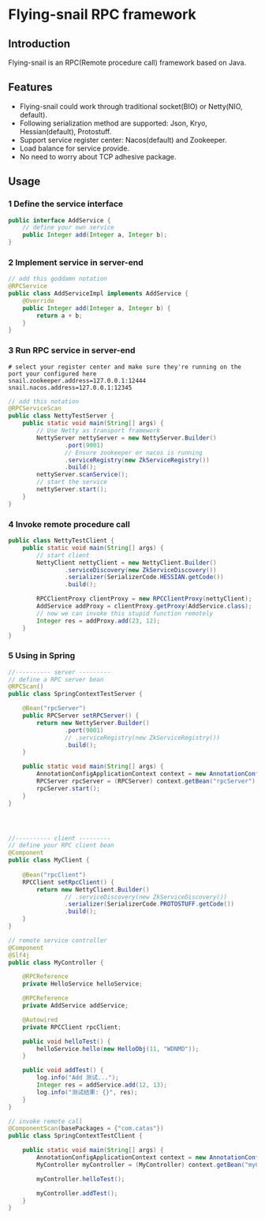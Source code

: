 # Flying-snail RPC framework

## Introduction
Flying-snail is an RPC(Remote procedure call) framework based on Java. 

## Features
- Flying-snail could work through traditional socket(BIO) or Netty(NIO, default).
- Following serialization method are supported: Json, Kryo, Hessian(default), Protostuff.
- Support service register center: Nacos(default) and Zookeeper.
- Load balance for service provide.
- No need to worry about TCP adhesive package.

## Usage

### 1 Define the service interface
```java
public interface AddService {
    // define your own service
    public Integer add(Integer a, Integer b);
}
```

### 2 Implement service in server-end
```java
// add this goddamn notation
@RPCService
public class AddServiceImpl implements AddService {
    @Override
    public Integer add(Integer a, Integer b) {
        return a + b;
    }
}
```

### 3 Run RPC service in server-end
```properties
# select your register center and make sure they're running on the port your configured here
snail.zookeeper.address=127.0.0.1:12444
snail.nacos.address=127.0.0.1:12345
```
```java
// add this notation
@RPCServiceScan
public class NettyTestServer {
    public static void main(String[] args) {
        // Use Netty as transport framework
        NettyServer nettyServer = new NettyServer.Builder()
                .port(9001)
                // Ensure zookeeper or nacos is running
                .serviceRegistry(new ZkServiceRegistry())
                .build();
        nettyServer.scanService();
        // start the service
        nettyServer.start();
    }
}
```

### 4 Invoke remote procedure call
```java
public class NettyTestClient {
    public static void main(String[] args) {
        // start client
        NettyClient nettyClient = new NettyClient.Builder()
                .serviceDiscovery(new ZkServiceDiscovery())
                .serializer(SerializerCode.HESSIAN.getCode())
                .build();

        RPCClientProxy clientProxy = new RPCClientProxy(nettyClient);
        AddService addProxy = clientProxy.getProxy(AddService.class);
        // now we can invoke this stupid function remotely
        Integer res = addProxy.add(23, 12);
    }
}
```

### 5 Using in Spring 
```java
//---------- server ---------
// define a RPC server bean
@RPCScan()
public class SpringContextTestServer {

    @Bean("rpcServer")
    public RPCServer setRPCServer() {
        return new NettyServer.Builder()
                .port(9001)
                // .serviceRegistry(new ZkServiceRegistry())
                .build();
    }

    public static void main(String[] args) {
        AnnotationConfigApplicationContext context = new AnnotationConfigApplicationContext(SpringContextTestServer.class);
        RPCServer rpcServer = (RPCServer) context.getBean("rpcServer");
        rpcServer.start();
    }
}




//---------- client ---------
// define your RPC client bean
@Component
public class MyClient {
    
    @Bean("rpcClient")
    RPCClient setRpcClient() {
        return new NettyClient.Builder()
                // .serviceDiscovery(new ZkServiceDiscovery())
                .serializer(SerializerCode.PROTOSTUFF.getCode())
                .build();
    }
}

// remote service controller
@Component
@Slf4j
public class MyController {

    @RPCReference
    private HelloService helloService;

    @RPCReference
    private AddService addService;

    @Autowired
    private RPCClient rpcClient;

    public void helloTest() {
        helloService.hello(new HelloObj(11, "WDNMD"));
    }

    public void addTest() {
        log.info("Add 测试...");
        Integer res = addService.add(12, 13);
        log.info("测试结果: {}", res);
    }
}

// invoke remote call
@ComponentScan(basePackages = {"com.catas"})
public class SpringContextTestClient {

    public static void main(String[] args) {
        AnnotationConfigApplicationContext context = new AnnotationConfigApplicationContext(SpringContextTestClient.class);
        MyController myController = (MyController) context.getBean("myController");

        myController.helloTest();

        myController.addTest();
    }
}
```

